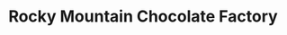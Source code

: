 ---
title: "Rocky Mountain Chocolate Factory"
url: /colorado-springs/rocky-mountain-chocolate-factory/
shop: confectionery
---
